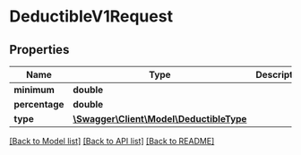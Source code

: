# DeductibleV1Request

## Properties
Name | Type | Description | Notes
------------ | ------------- | ------------- | -------------
**minimum** | **double** |  | 
**percentage** | **double** |  | [optional] 
**type** | [**\Swagger\Client\Model\DeductibleType**](DeductibleType.md) |  | 

[[Back to Model list]](../../README.md#documentation-for-models) [[Back to API list]](../../README.md#documentation-for-api-endpoints) [[Back to README]](../../README.md)

